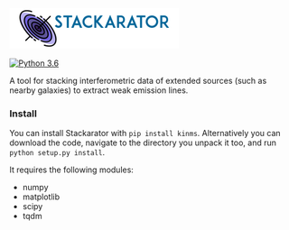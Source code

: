 ![Logo](stackarator/logo.png)

[![Python 3.6](https://img.shields.io/badge/python-3.8-blue.svg)](https://www.python.org/downloads/release/python-382/)

A tool for stacking interferometric data of extended sources (such as nearby galaxies) to extract weak emission lines.


### Install

You can install Stackarator with `pip install kinms`. Alternatively you can download the code, navigate to the directory you unpack it too, and run `python setup.py install`.
    
It requires the following modules:

* numpy
* matplotlib
* scipy
* tqdm